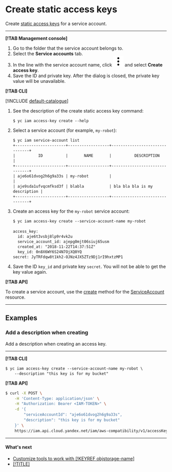 # Create static access keys

Create [static access keys](../../concepts/users/service-accounts.md#access-keys) for a service account.

---

**[!TAB Management console]**

1. Go to the folder that the service account belongs to.
1. Select the **Service accounts** tab.
1. In the line with the service account name, click ![image](../../../_assets/vertical-ellipsis.svg) and select **Create access key**.
1. Save the ID and private key. After the dialog is closed, the private key value will be unavailable.

**[!TAB CLI]**

[!INCLUDE [default-catalogue](../../../_includes/default-catalogue.md)]

1. See the description of the create static access key command:

    ```
    $ yc iam access-key create --help
    ```

1. Select a service account (for example, `my-robot`):

    ```
    $ yc iam service-account list
    +----------------------+------------------+-------------------------------+
    |          ID          |       NAME       |          DESCRIPTION          |
    +----------------------+------------------+-------------------------------+
    | aje6o61dvog2h6g9a33s | my-robot         |                               |
    | aje9sda1ufvqcmfksd3f | blabla           | bla bla bla is my description |
    +----------------------+------------------+-------------------------------+
    ```

1. Create an access key for the `my-robot` service account:

    ```
    $ yc iam access-key create --service-account-name my-robot

    access_key:
      id: aje6t3vsbj8lp9r4vk2u
      service_account_id: ajepg0mjt06siuj65usm
      created_at: "2018-11-22T14:37:51Z"
      key_id: 0n8X6WY6S24N7OjXQ0YQ
    secret: JyTRFdqw8t1kh2-OJNz4JX5ZTz9Dj1rI9hxtzMP1
    ```

1. Save the ID `key_id` and private key `secret`. You will not be able to get the key value again.

**[!TAB API]**

To create a service account, use the [create](../../api-ref/AccessKey/create.md) method for the [ServiceAccount](../../api-ref/AccessKey/index.md) resource.

---

## Examples

### Add a description when creating

Add a description when creating an access key.

---

**[!TAB CLI]**

```
$ yc iam access-key create --service-account-name my-robot \
    --description "this key is for my bucket"
```

**[!TAB API]**

```bash
$ curl -X POST \
    -H 'Content-Type: application/json' \
    -H "Authorization: Bearer <IAM-TOKEN>" \
    -d '{
        "serviceAccountId": "aje6o61dvog2h6g9a33s",
        "description": "this key is for my bucket"
    }' \
    https://iam.api.cloud.yandex.net/iam/aws-compatibility/v1/accessKeys
```

---

#### What's next

- [Customize tools to work with [!KEYREF objstorage-name]](../../../storage/instruments/)
- [[!TITLE]](assign-role-for-sa.md)

